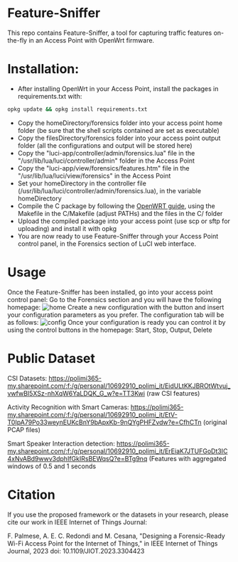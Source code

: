 # Feature-Sniffer
This repo contains Feature-Sniffer, a tool for capturing traffic features on-the-fly in an Access Point with OpenWrt firmware.


# Installation:
- After installing OpenWrt in your Access Point, install the packages in requirements.txt with: 

```bash
opkg update && opkg install requirements.txt
```
- Copy the homeDirectory/forensics folder into your access point home folder (be sure that the shell scripts contained are set as executable)
- Copy the filesDirectory/forensics folder into your access point output folder (all the configurations and output will be stored here)
- Copy the "luci-app/controller/admin/forensics.lua" file in the "/usr/lib/lua/luci/controller/admin" folder in the Access Point
- Copy the "luci-app/view/forensics/features.htm" file in the "/usr/lib/lua/luci/view/forensics" in the Access Point
- Set your homeDirectory in the controller file (/usr/lib/lua/luci/controller/admin/forensics.lua), in the variable homeDirectory
- Compile the C package by following the [OpenWRT guide](https://openwrt.org/docs/guide-developer/helloworld/start), using the Makefile in the C/Makefile (adjust PATHs) and the files in the C/ folder
- Upload the compiled package into your access point (use scp or sftp for uploading) and install it with opkg
- You are now ready to use Feature-Sniffer through your Access Point control panel, in the Forensics section of LuCI web interface.

# Usage
Once the Feature-Sniffer has been installed, go into your access point control panel:
Go to the Forensics section and you will have the following homepage:
![home](https://user-images.githubusercontent.com/67421482/136516517-ac16a982-223a-4b61-89da-47d00a7e9018.png)
Create a new configuration with the button and insert your configuration parameters as you prefer. The configuration tab will be as follows:
![config](https://user-images.githubusercontent.com/67421482/136049439-2d8a724d-d33d-4f80-885b-0e1854cc071d.png)
Once your configuration is ready you can control it by using the control buttons in the homepage: Start, Stop, Output, Delete


# Public Dataset
CSI Datasets: https://polimi365-my.sharepoint.com/:f:/g/personal/10692910_polimi_it/EidULtKKJBROtWtvuj_vwfwBI5XSz-nhXqW6YaLDQK_G_w?e=TT3Kwi
  (raw CSI features)

Activity Recognition with Smart Cameras: https://polimi365-my.sharepoint.com/:f:/g/personal/10692910_polimi_it/EtV-T0IpA79Po33weynEUKcBnY9bApxKb-9nQYgPHFZvdw?e=CfhCTn
  (original PCAP files)

Smart Speaker Interaction detection: https://polimi365-my.sharepoint.com/:f:/g/personal/10692910_polimi_it/ErEiaK7JTUFGoDt3IC4xNvABd9wwv3dphIfGkIRsBEWqsQ?e=BTg9nq
  (Features with aggregated windows of 0.5 and 1 seconds

# Citation
If you use the proposed framework or the datasets in your research, please cite our work in IEEE Internet of Things Journal:

F. Palmese, A. E. C. Redondi and M. Cesana, "Designing a Forensic-Ready Wi-Fi Access Point for the Internet of Things," in IEEE Internet of Things Journal, 2023 doi: 10.1109/JIOT.2023.3304423
